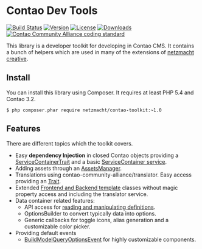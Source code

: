 Contao Dev Tools
==================

[![Build Status](http://img.shields.io/travis/netzmacht/contao-toolkit/master.svg?style=flat-square)](https://travis-ci.org/netzmacht/contao-toolkit)
[![Version](http://img.shields.io/packagist/v/netzmacht/contao-toolkit.svg?style=flat-square)](http://packagist.com/packages/netzmacht/contao-toolkit)
[![License](http://img.shields.io/packagist/l/netzmacht/contao-toolkit.svg?style=flat-square)](http://packagist.com/packages/netzmacht/contao-toolkit)
[![Downloads](http://img.shields.io/packagist/dt/netzmacht/contao-toolkit.svg?style=flat-square)](http://packagist.com/packages/netzmacht/contao-toolkit)
[![Contao Community Alliance coding standard](http://img.shields.io/badge/cca-coding_standard-red.svg?style=flat-square)](https://github.com/contao-community-alliance/coding-standard)

This library is a developer toolkit for developing in Contao CMS. It contains a bunch of helpers which are used in many 
of the extensions of [netzmacht creative][8].

Install
-------

You can install this library using Composer. It requires at least PHP 5.4 and Contao 3.2.

```
$ php composer.phar require netzmacht/contao-toolkit:~1.0
```

Features
--------

There are different topics which the toolkit covers.

 * Easy **dependency Injection** in closed Contao objects providing a [ServiceContainerTrait][1] and a basic 
   [ServiceContainer service][2].
 * Adding assets through an [AssetsManager][3].
 * Translations using contao-community-alliance/translator. Easy access providing an [Trait][4].
 * Extended [Frontend and Backend template][5] classes without magic property access and including the translator service.
 * Data container related features:
     * API access for [reading and manipulating definitions][6].
     * OptionsBuilder to convert typically data into options.
     * Generic callbacks for toggle icons, alias generation and a customizable color picker.
 * Providing default events
     * [BuildModelQueryOptionsEvent][7] for highly customizable components.

[1]: https://github.com/netzmacht/contao-toolkit/blob/master/src/Netzmacht/Contao/Toolkit/ServiceContainerTrait.php
[2]: https://github.com/netzmacht/contao-toolkit/blob/master/src/Netzmacht/Contao/Toolkit/ServiceContainer.php
[3]: https://github.com/netzmacht/contao-toolkit/blob/master/src/Netzmacht/Contao/Toolkit/View/AssetsManager.php
[4]: https://github.com/netzmacht/contao-toolkit/blob/master/src/Netzmacht/Contao/Toolkit/TranslatorTrait.php
[5]: https://github.com/netzmacht/contao-toolkit/tree/master/src/Netzmacht/Contao/Toolkit/View
[6]: https://github.com/netzmacht/contao-toolkit/blob/master/src/Netzmacht/Contao/Toolkit/Dca/Definition.php
[7]: https://github.com/netzmacht/contao-toolkit/blob/master/src/Netzmacht/Contao/Toolkit/Event/BuildModelQueryOptionsEvent.php
[8]: https://github.com/netzmacht/
